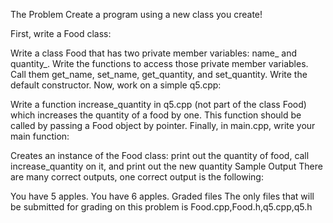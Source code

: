 The Problem
Create a program using a new class you create!

First, write a Food class:

Write a class Food that has two private member variables: name_ and quantity_.
Write the functions to access those private member variables. Call them get_name, set_name, get_quantity, and set_quantity.
Write the default constructor.
Now, work on a simple q5.cpp:

Write a function increase_quantity in q5.cpp (not part of the class Food) which increases the quantity of a food by one.
This function should be called by passing a Food object by pointer.
Finally, in main.cpp, write your main function:

Creates an instance of the Food class:
print out the quantity of food,
call increase_quantity on it, and
print out the new quantity
Sample Output
There are many correct outputs, one correct output is the following:

You have 5 apples.
You have 6 apples.
Graded files
The only files that will be submitted for grading on this problem is Food.cpp,Food.h,q5.cpp,q5.h

